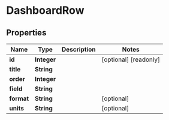 

# DashboardRow

## Properties

Name | Type | Description | Notes
------------ | ------------- | ------------- | -------------
**id** | **Integer** |  |  [optional] [readonly]
**title** | **String** |  | 
**order** | **Integer** |  | 
**field** | **String** |  | 
**format** | **String** |  |  [optional]
**units** | **String** |  |  [optional]



